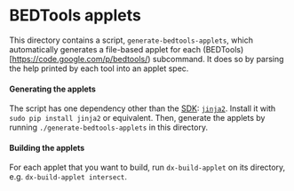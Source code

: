 # BEDTools applets

This directory contains a script, `generate-bedtools-applets`, which automatically generates a file-based applet for each (BEDTools)[https://code.google.com/p/bedtools/) subcommand. It does so by parsing the help printed by each tool into an applet spec.

#### Generating the applets

The script has one dependency other than the [SDK](http://wiki.dnanexus.com/Downloads#DNAnexus-Platform-SDK): [`jinja2`](http://jinja.pocoo.org/docs/). Install it with `sudo pip install jinja2` or equivalent. Then, generate the applets by running `./generate-bedtools-applets` in this directory.

#### Building the applets
For each applet that you want to build, run `dx-build-applet` on its directory, e.g. `dx-build-applet intersect`.
